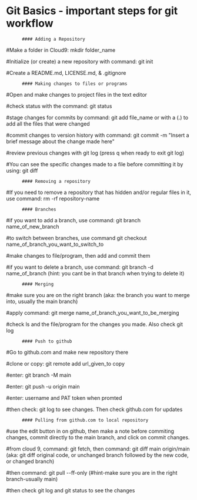 # Git Basics - important steps for git workflow


          #### Adding a Repository

#Make a folder in Cloud9: mkdir folder_name

#Initialize (or create) a new repository with command: git init

#Create a README.md, LICENSE.md, & .gitignore 

          #### Making changes to files or programs

#Open and make changes to project files in the text editor

#check status with the command: git status

#stage changes for commits by command: git add file_name 
          or with a (.) to add all the files that were changed

#commit changes to version history with command: 
          git commit -m "Insert a brief message about the change made here"

#review previous changes with git log (press q when ready to exit git log)

#You can see the specific changes made to a file before committing it by using: git diff


          #### Removing a repository

#If you need to remove a repository that has hidden and/or regular files in it, 
          use command: rm -rf repository-name


          #### Branches

#if you want to add a branch, use command: git branch name_of_new_branch 

#to switch between branches, use command git checkout name_of_branch_you_want_to_switch_to 

#make changes to file/program, then add and commit them

#if you want to delete a branch, use command: git branch -d name_of_branch 
          (hint: you cant be in that branch when trying to delete it)
          
          #### Merging

#make sure you are on the right branch (aka: the branch you want to merge into, usually the main branch)

#apply command: git merge name_of_branch_you_want_to_be_merging

#check ls and the file/program for the changes you made. Also check git log

          

          #### Push to github 

#Go to github.com and make new repository there

#clone or copy: git remote add url_given_to copy

#enter: git branch -M main

#enter: git push -u origin main

#enter: username and PAT token when promted

#then check: git log to see changes. Then check github.com for updates


          #### Pulling from github.com to local repository 

#use the edit button in on github, then make a note before commiting changes, 
          commit directly to the main branch, and click on commit changes.

#from cloud 9, command: git fetch, then command: git diff main origin/main
          (aka: git diff original code, or unchanged branch       followed by the new code, or changed branch)

#then command: git pull --ff-only (#hint-make sure you are in the right branch-usually main)

#then check git log and git status to see the changes
